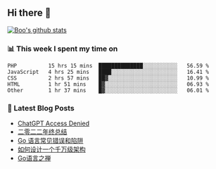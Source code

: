 ## Hi there 👋

[![Boo's github stats](https://github-readme-stats.vercel.app/api?username=0xAiKang)](https://github.com/anuraghazra/github-readme-stats)

<!-- [![Most Used Langs](https://github-readme-stats.vercel.app/api/top-langs/?username=0xAiKang)](https://github.com/anuraghazra/github-readme-stats) -->

### 📊 This week I spent my time on
<!--START_SECTION:waka-->

```text
PHP          15 hrs 15 mins  ██████████████░░░░░░░░░░░   56.59 %
JavaScript   4 hrs 25 mins   ████░░░░░░░░░░░░░░░░░░░░░   16.41 %
CSS          2 hrs 57 mins   ██▓░░░░░░░░░░░░░░░░░░░░░░   10.99 %
HTML         1 hr 51 mins    █▓░░░░░░░░░░░░░░░░░░░░░░░   06.93 %
Other        1 hr 37 mins    █▓░░░░░░░░░░░░░░░░░░░░░░░   06.01 %
```

<!--END_SECTION:waka-->

### 📕 Latest Blog Posts
<!-- BLOG-POST-LIST:START -->
- [ChatGPT Access Denied](https://www.0x2beace.com/chatgpt-access-denied/)
- [二零二二年终总结](https://www.0x2beace.com/2022-year-end-summary/)
- [Go 语言常见错误和陷阱](https://www.0x2beace.com/gotchas-and-common-mistakes-in-go-golang/)
- [如何设计一个千万级架构](https://www.0x2beace.com/how-to-design-a-tens-of-millions-of-architecture/)
- [Go语言之禅](https://www.0x2beace.com/the-en-of-go/)
<!-- BLOG-POST-LIST:END -->

